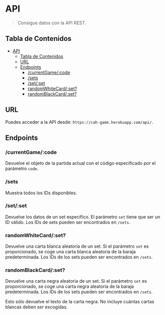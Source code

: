 # API
> Consigue datos con la API REST.


## Tabla de Contenidos
- [API](#API)
  - [Tabla de Contenidos](#Table-of-Contents)
  - [URL](#URL)
  - [Endpoints](#Endpoints)
    - [/currentGame/:code](#currentGame)
    - [/sets](#sets)
    - [/set/:set](#setset)
    - [randomWhiteCard/:set?](#randomWhiteCardset)
    - [randomBlackCard/:set?](#randomBlackCardset)

## URL
Puedes acceder a la API desde: `https://cah-game.herokuapp.com/api/`.

## Endpoints
### /currentGame/:code
Devuelve el objeto de la partida actual con el código especificado por el parámetro `code`.

### /sets
Muestra todos los IDs disponibles.

### /set/:set
Devuelve los datos de un set específico. El parámetro `set` tiene que ser un ID válido. Los IDs de sets pueden ser encontrados en `/sets`.

### randomWhiteCard/:set?
Devuelve una carta blanca aleatoria de un set. Si el parámetro `set` es proporcionado, se coge una carta blanca aleatoria de la baraja predeterminada. Los IDs de los sets pueden ser encontrados en `/sets`.

### randomBlackCard/:set?
Devuelve una carta negra aleatoria de un set. Si el parámetro `set` es proporcionado, se coge una carta negra aleatoria de la baraja predeterminada. Los IDs de los sets pueden ser encontrados en `/sets`.

Esto sólo devuelve el texto de la carta negra. No incluye cuántas cartas blancas deben ser escogidas.

